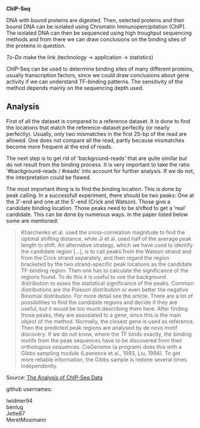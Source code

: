 **ChIP-Seq**

DNA with bound proteins are digested. Then, selected proteins and their bound DNA can be isolated using Chromatin Immunopercipitation (ChIP). The isolated DNA can then be sequenced using high troughput sequencing methods and from there we can draw conclusions on the binding sites of the proteins in question.

*To-Do* make the link (technology -> application -> statistics)

ChIP-Seq can be used to determine binding sites of many different proteins, usually transcription factors, since we could draw conclusions about gene activity if we can understand TF-binding patterns. 
The sensitivity of the method depends mainly on the sequencing depth used.

## Analysis

First of all the dataset is compared to a reference dataset. It is done to find the locations that match the reference-dataset perfectly (or nearly perfectly). Usually, only two mismatches in the first 25-bp of the read are allowed. One does not compare all the read, partly because mismatches become more frequent at the end of reads. 

The next step is to get rid of 'background-reads' that are quite similar but do not result from the binding process. It is very important to take the ratio '#background-reads / #reads' into account for further analysis. If we do not, the interpretation could be flawed. 

The most important thing is to find the binding location. This is done by peak calling. In a successfull experiment, there should be two peaks: One at the 3'-end and one at the 5'-end (Crick and Watson). Those give a candidate binding location.
Those peaks need to be shifted to get a 'real' candidate. This can be done by numerous ways. In the paper listed below some are mentioned: 
> Kharchenko et al. used the cross-correlation magnitude to find the optimal shifting distance, while Ji et al. used half of the average peak length to shift. 
> An alternative strategy, which we have used to identify the candidate region [...], is to call peaks from the Watson strand and from the Crick strand separately, and then regard the region bracketed by the two strand-specific peak locations as the candidate TF-binding region.
Then one has to calculate the significance of the regions found. To do this it is useful to use the background distribution to asses the statistical significance of the peaks. Common distributions are the Poisson distribution or even better the negative Binomial distribution. For more detail see the article. There are a lot of possibilities to find the candidate regions and decide if they are useful, but it would be too much describing them here.
After finding those peaks, they are assosiated to a gene, since this is the main object of the method. Normally, the closest gene is used as reference. 
Then the predicted peak regions are analysed by de novo motif discovery. If we do not know, where the TF binds exactly, the binding motifs from the peak sequences have to be discovered from their orthologous sequences. CisGenome (a program) does this with a Gibbs sampling module (Lawrence et al., 1993, Liu, 1994). To get more reliable information, the Gibbs sample is redone several times independently. 

Source: 
[The Analysis of ChIP-Seq Data](https://www.sciencedirect.com/science/article/pii/B9780123850751000032)


github usernames:

lwidmer94  
benlug  
Jette87   
MeretMosimann

